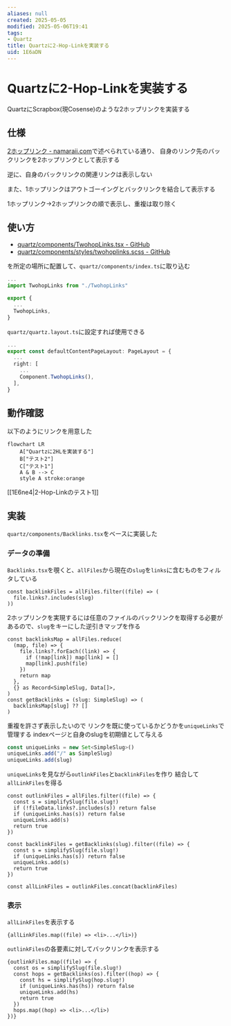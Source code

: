```yaml
---
aliases: null
created: 2025-05-05
modified: 2025-05-06T19:41
tags:
- Quartz
title: Quartzに2-Hop-Linkを実装する
uid: 1E6aDN
---
```


# Quartzに2-Hop-Linkを実装する

QuartzにScrapbox(現Cosense)のような2ホップリンクを実装する

## 仕様

[2ホップリンク - namaraii.com](https://namaraii.com/notes/twohop_link)で述べられている通り、
自身のリンク先のバックリンクを2ホップリンクとして表示する

逆に、自身のバックリンクの関連リンクは表示しない

また、1ホップリンクはアウトゴーイングとバックリンクを結合して表示する

1ホップリンク->2ホップリンクの順で表示し、重複は取り除く

## 使い方

- [quartz/components/TwohopLinks.tsx - GitHub](https://github.com/mootah/mootah.github.io/blob/main/quartz/components/TwohopLinks.tsx)
- [quartz/components/styles/twohoplinks.scss - GitHub](https://github.com/mootah/mootah.github.io/blob/main/quartz/components/styles/twohoplinks.scss)

を所定の場所に配置して、`quartz/components/index.ts`に取り込む

```ts title="quartz/components/index.ts"
...
import TwohopLinks from "./TwohopLinks"

export {
  ...
  TwohopLinks,
}
```

`quartz/quartz.layout.ts`に設定すれば使用できる

```ts title="quartz/quartz.layout.ts"
...
export const defaultContentPageLayout: PageLayout = {
  ...
  right: [
    ...
    Component.TwohopLinks(),
  ],
}
```

## 動作確認

以下のようにリンクを用意した

```mermaid
flowchart LR
    A["Quartzに2HLを実装する"]
    B["テスト2"]
    C["テスト1"]
    A & B --> C
    style A stroke:orange
```

[[1E6ne4|2-Hop-Linkのテスト1]]

## 実装

`quartz/components/Backlinks.tsx`をベースに実装した

### データの準備

`Backlinks.tsx`を覗くと、`allFiles`から現在の`slug`を`links`に含むものをフィルタしている

``` tsx title="Backlinks.tsx"
const backlinkFiles = allFiles.filter((file) => (
  file.links?.includes(slug)
))
```

2ホップリンクを実現するには任意のファイルのバックリンクを取得する必要があるので、`slug`をキーにした逆引きマップを作る

```tsx title="TwohopLinks.tsx"
const backlinksMap = allFiles.reduce(
  (map, file) => {
    file.links?.forEach((link) => {
      if (!map[link]) map[link] = []
      map[link].push(file)
    })
    return map
  },
  {} as Record<SimpleSlug, Data[]>,
)
const getBacklinks = (slug: SimpleSlug) => (
  backlinksMap[slug] ?? []
)
```

重複を許さず表示したいので
リンクを既に使っているかどうかを`uniqueLinks`で管理する
indexページと自身のslugを初期値として与える

```ts title="TwohopLinks.tsx"
const uniqueLinks = new Set<SimpleSlug>()
uniqueLinks.add("/" as SimpleSlug)
uniqueLinks.add(slug)
```

`uniqueLinks`を見ながら`outlinkFiles`と`backlinkFiles`を作り
結合して`allLinkFiles`を得る

```tsx title="TwohopLinks.tsx"
const outlinkFiles = allFiles.filter((file) => {
  const s = simplifySlug(file.slug!)
  if (!fileData.links?.includes(s)) return false
  if (uniqueLinks.has(s)) return false
  uniqueLinks.add(s)
  return true
})

const backlinkFiles = getBacklinks(slug).filter((file) => {
  const s = simplifySlug(file.slug!)
  if (uniqueLinks.has(s)) return false
  uniqueLinks.add(s)
  return true
})

const allLinkFiles = outlinkFiles.concat(backlinkFiles)
```

### 表示

`allLinkFiles`を表示する

```tsx title="TwohopLinks.tsx"
{allLinkFiles.map((file) => <li>...</li>)}
```

`outlinkFiles`の各要素に対してバックリンクを表示する

```tsx title="TwohopLinks.tsx"
{outlinkFiles.map((file) => {
  const os = simplifySlug(file.slug!)
  const hops = getBacklinks(os).filter((hop) => {
    const hs = simplifySlug(hop.slug!)
    if (uniqueLinks.has(hs)) return false
    uniqueLinks.add(hs)
    return true
  })
  hops.map((hop) => <li>...</li>)
})}
```
